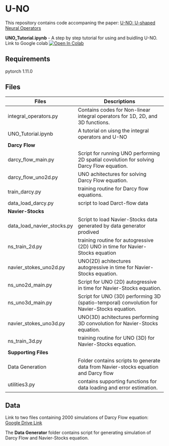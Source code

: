 # U-NO
This repository contains code accompaning the paper: [U-NO: U-shaped Neural Operators](https://arxiv.org/pdf/2204.11127.pdf)

**UNO_Tutorial.ipynb** - A step by step tutorial for using and buidling U-NO. Link to Google colab [![Open In Colab](https://colab.research.google.com/assets/colab-badge.svg)](https://colab.research.google.com/drive/1f1WYsjAgIjJRFtfQYYnZCZsxl602MMPX?usp=sharing)


## Requirements
pytorch 1.11.0

## Files

| Files| Descriptions|
|------|-------------|
|integral_operators.py | Contains codes for Non-linear integral operators for 1D, 2D, and 3D functions.|
|UNO_Tutorial.ipynb| A tutorial on uisng the integral operators and U-NO|
|**Darcy Flow**|
|darcy_flow_main.py | Script for running UNO performing 2D spatial covolution for solving Darcy Flow equation.|
|darcy_flow_uno2d.py | UNO achitectures for solving Darcy Flow equation.|
|train_darcy.py | training routine for Darcy flow equations.|
|data_load_darcy.py| script to load Darct-flow data|
|**Navier-Stocks**|
|data_load_navier_stocks.py| Script to load Navier-Stocks data generated by data generator prodived|
|ns_train_2d.py | training routine for autogressive (2D) UNO in time for Navier-Stocks equation|
|navier_stokes_uno2d.py | UNO(2D) achitectures autogressive in time for Navier-Stocks equation.|
|ns_uno2d_main.py | Script for UNO (2D) autogressive in time for Navier-Stocks equation.|
|ns_uno3d_main.py | Script for UNO (3D) performing 3D (spatio-temporal) convolution for Navier-Stocks equation.|
|navier_stokes_uno3d.py | UNO(3D) achitectures performing 3D convolution for Navier-Stocks equation.|
|ns_train_3d.py | training routine for UNO (3D) for Navier-Stocks equation.|
|**Supporting Files**|
|Data Generation| Folder contains scripts to generate data from Navier-stocks equation and Darcy flow|
|utilities3.py| contains supporting functions for data loading and error estimation.|


## Data

Link to two files containing 2000 simulations of Darcy Flow equation:
[Google Drive Link](https://drive.google.com/drive/folders/1y6j5sL4QrpKTMrlVAyN7bUlt785oQtOm?usp=sharing)

The **Data Generator** folder contains script for generating simulation of  Darcy Flow and Navier-Stocks equation.

